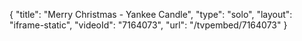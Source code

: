 {
    "title": "Merry Christmas - Yankee Candle",
    "type": "solo",
    "layout": "iframe-static",
    "videoId": "7164073",
    "url": "\/tvpembed\/7164073"
}